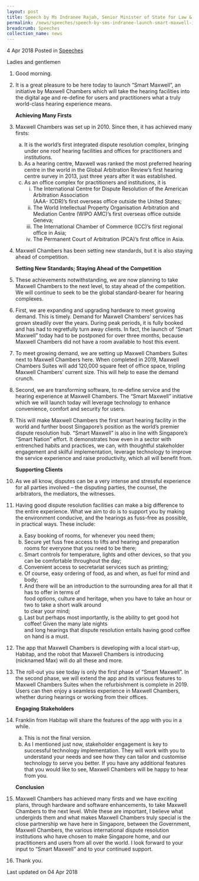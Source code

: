 ```yaml
---
layout: post
title: Speech by Ms Indranee Rajah, Senior Minister of State for Law & Finance, at the Launch of the 'Smart Maxwell' Initiative
permalink: /news/speeches/speech-by-sms-indranee-launch-smart-maxwell-initiative
breadcrumb: Speeches
collection_name: news
---
```



4 Apr 2018 Posted in [Speeches](/news/speeches)


Ladies and gentlemen


 1. Good morning.

 

 2. It is a great pleasure to be here today to launch “Smart Maxwell”, an initiative by Maxwell Chambers which will take the hearing facilities into the digital age and re-define for users and practitioners what a truly world-class hearing experience means.
    
    **Achieving Many Firsts**
 
 3. Maxwell Chambers was set up in 2010. Since then, it has achieved many firsts:
    <ol style="list-style-type: lower-alpha">
    <li>It is the world’s first integrated dispute resolution complex, bringing under one roof hearing facilities and offices for           practitioners and institutions.</li>
    <li>As a hearing centre, Maxwell was ranked the most preferred hearing centre in the world in the Global Arbitration Review’s first     hearing centre survey in 2013, just three years after it was established.</li>
    <li>As an office complex for practitioners and institutions, it is
    
    <ol style="list-style-type: lower-roman">
    <li>The International Centre for Dispute Resolution of the American Arbitration Association
    <br>
    (AAA- ICDR)’s first overseas office outside the United States;</li>
    <li>The World Intellectual Property Organisation Arbitration and Mediation Centre (WIPO AMC)’s first                                     overseas office outside Geneva;</li>
    <li>The International Chamber of Commerce (ICC)’s first regional office in Asia;</li>
    <li>The Permanent Court of Arbitration (PCA)’s first office in Asia.</li>
    </ol>
    </ol>

 4. Maxwell Chambers has been setting new standards, but it is also staying ahead of competition.

    **Setting New Standards; Staying Ahead of the Competition**


 5. These achievements notwithstanding, we are now planning to take Maxwell Chambers to the next level, to stay ahead of the competition. We will continue to seek to be the global standard-bearer for hearing complexes.

 
 6. First, we are expanding and upgrading hardware to meet growing demand. This is timely. Demand for Maxwell Chambers’ services has grown steadily over the years. During peak periods, it is fully booked and has had to regretfully turn away clients. In fact, the launch of “Smart Maxwell” today had to be postponed for over three months, because Maxwell Chambers did not have a room available to host this event.

 

 7. To meet growing demand, we are setting up Maxwell Chambers Suites next to Maxwell Chambers here. When completed in 2019, Maxwell Chambers Suites will add 120,000 square feet of office space, tripling Maxwell Chambers’ current size. This will help to ease the demand crunch.  

 
 8. Second, we are transforming software, to re-define service and the hearing experience at Maxwell Chambers. The “Smart Maxwell”  initiative which we will launch today will leverage technology to enhance convenience, comfort and security for users.

 

 9. This will make Maxwell Chambers the first smart hearing facility in the world and further boost Singapore’s position as the world’s premier dispute resolution hub. “Smart Maxwell” is also in line with Singapore’s “Smart Nation” effort. It demonstrates how even in a sector with entrenched habits and practices, we can, with thoughtful stakeholder engagement and skilful implementation, leverage technology to improve the service experience and raise productivity, which all will benefit from. 
    
    **Supporting Clients**

10. As we all know, disputes can be a very intense and stressful experience for all parties involved – the disputing parties, the counsel, the arbitrators, the mediators, the witnesses.


11. Having good dispute resolution facilities can make a big difference to the entire experience.  What we aim to do is to support you by making the environment conducive, and the hearings as fuss-free as possible, in practical ways. These include:
    <ol style="list-style-type: lower-alpha">
    <li>Easy booking of rooms, for whenever you need them;</li>
    <li>Secure yet fuss free access to lifts and hearing and preparation rooms for everyone that you need to be                             there; </li>
    <li>Smart controls for temperature, lights and other devices, so that you can be comfortable throughout the day; </li>
    <li>Convenient access to secretariat services such as printing;</li>
    <li>Of course, easy ordering of food, as and when, as fuel for mind and body; </li>
    <li>And there will be an introduction to the surrounding area for all that it has to offer in terms of
    <br>
    food options, culture and heritage, when you have to take an hour or two to take a short walk around
    <br>
    to clear your mind;</li><li>
    Last but perhaps most importantly, is the ability to get good hot coffee! Given the many late nights
    <br>
    and long hearings that dispute resolution entails having good coffee on hand is a must.
    </li>
    </ol>

12. The app that Maxwell Chambers is developing with a local start-up, Habitap, and the robot that Maxwell Chambers is introducing (nicknamed Max) will do all these and more.

13. The roll-out you see today is only the first phase of “Smart Maxwell”. In the second phase, we will extend the app and its various features to Maxwell Chambers Suites when the refurbishment is complete in 2019. Users can then enjoy a seamless experience in Maxwell Chambers, whether during hearings or working from their offices.
    
    **Engaging Stakeholders**


14. Franklin from Habitap will share the features of the app with you in a while.
    <ol style="list-style-type: lower-alpha">
    <li>This is not the final version.</li>
    <li> As I mentioned just now, stakeholder engagement is key to successful technology implementation. They will work with you to         understand your needs and see how they can tailor and customise technology to serve you better. If you have any additional features     that you would like to see, Maxwell Chambers will be happy to hear from you.</li>
    </ol>
    
    **Conclusion**


15. Maxwell Chambers has achieved many firsts and we have exciting plans, through hardware and software enhancements, to take Maxwell Chambers to the next level. While these are important, I believe what undergirds them and what makes Maxwell Chambers truly special is the close partnership we have here in Singapore, between the Government, Maxwell Chambers, the various international dispute resolution institutions who have chosen to make Singapore home, and our practitioners and users from all over the world. I look forward to your input to “Smart Maxwell” and to your continued support.

 

16. Thank you.

<p class="right-side-updated">Last updated on 04 Apr 2018</p>

